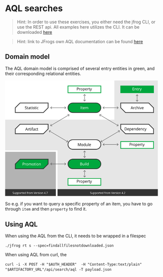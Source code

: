 # AQL searches

> Hint: In order to use these exercises, you either need the jfrog CLI, or use the REST api. All examples here utilizes the CLI. It can be downloaded [here](https://jfrog.com/getcli/)

> Hint: link to JFrogs own AQL documentation can be found [here](https://www.jfrog.com/confluence/display/RTF/Artifactory+Query+Language#ArtifactoryQueryLanguage-Usage)

## Domain model

The AQL domain model is comprised of several entry entities in green, and their corresponding relational entities.

![](./AQLDomains.png)

So e.g. if you want to query a specific property of an item, you have to go through `item` and then `property` to find it.

## Using AQL
When using the AQL from the CLI, it needs to be wrapped in a filespec

``` ./jfrog rt s --spec=findallfilesnotdownloaded.json ```

When using AQL from curl, the 

```curl -i -X POST -H "$AUTH_HEADER"  -H "Content-Type:text/plain" "$ARTIFACTORY_URL"/api/search/aql -T payload.json```